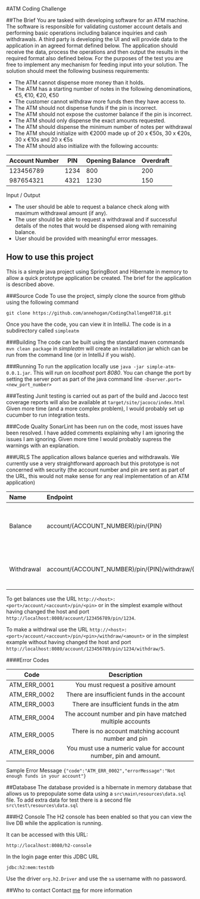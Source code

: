 #ATM Coding Challenge 

##The Brief
You are tasked with developing software for an ATM machine. The software is responsible for validating customer account details and performing basic operations including balance inquiries and cash withdrawals.
A third party is developing the UI and will provide data to the application in an agreed format defined below. The application should receive the data, process the operations and then output the results in the required format also defined below. For the purposes of the test you are free to implement any mechanism for feeding input into your solution.
The solution should meet the following business requirements:
-	The ATM cannot dispense more money than it holds.
-	The ATM has a starting number of notes in the following denominations, €5, €10, €20, €50
-	The customer cannot withdraw more funds then they have access to.
-	The ATM should not dispense funds if the pin is incorrect.
-	The ATM should not expose the customer balance if the pin is incorrect.
-	The ATM should only dispense the exact amounts requested.
-	The ATM should dispense the minimum number of notes per withdrawal
-	The ATM should initialize with €2000 made up of 20 x €50s, 30 x €20s, 30 x €10s and 20 x €5s
-	The ATM should also initialize with the following accounts:

Account Number|PIN|Opening Balance|Overdraft
---|---|---|---|
123456789|1234|800|200
987654321|4321|1230|150

Input / Output
-	The user should be able to request a balance check along with maximum withdrawal amount (if any).
-	The user should be able to request a withdrawal and if successful details of the notes that would be dispensed along with remaining balance.
-	User should be provided with meaningful error messages.

## How to use this project
This is a simple java project using SpringBoot and Hibernate in memory to allow a 
quick prototype application be created. The brief for the application is described above.

###Source Code
To use the project, simply clone the source from github using the following command 

`git clone https://github.com/annehogan/CodingChallenge0718.git`

Once you have the code, you can view it in IntelliJ. The code is in a subdirectory called `simpleatm`

###Building
The code can be built using the standard maven commands
`mvn clean package` in _simpleatm_ will create an installation jar which can be run from the command line (or in IntelliJ if you wish). 

###Running
To run the application locally use `java -jar simple-atm-0.0.1.jar`. This will run on *localhost* port *8080*. 
You can change the port by setting the server port as part of the java command line
`-Dserver.port=<new_port_number>`

###Testing
Junit testing is carried out as part of the build and Jacoco test coverage reports will also be available at `target/site/jacoco/index.html`
Given more time (and a more complex problem), I would probably set up cucumber to run integration tests. 

###Code Quality
SonarLint has been run on the code, most issues have been resolved. I have added comments explaining why I am ignoring the issues I am ignoring. Given more time I would probably supress the warnings with an explanation.

###URLS
The application allows balance queries and withdrawals. We currently use a very straightforward approach but this prototype is not concerned with security (the account number and pin are sent as part of the URL, this would not make sense for any real implementation of an ATM application)

Name|Endpoint|Description|Sample Response
:---|:---|:---:|:---|
Balance|account/{ACCOUNT_NUMBER}/pin/{PIN}|Gets the balance and maximum overdraft for account matching ACCOUNT_NUMBER and PIN|`{"currentBalance":800,"maxWithdrawal":1000}`
Withdrawal|account/{ACCOUNT_NUMBER}/pin/{PIN}/withdraw/{AMOUNT}|Withdraws the AMOUNT from account matching ACCOUNT_NUMBER and PIN|`{"banknotePiles":[{"noteValue":50,"noteCount":20},{"noteValue":20,"noteCount":19}],"remainingBalance":-150}`


To get balances use the URL `http://<host>:<port>/account/<account>/pin/<pin>` or in the 
simplest example without having changed the host and port `http://localhost:8080/account/123456789/pin/1234`. 

To make a withdrwal use the URL `http://<host>:<port>/account/<account>/pin/<pin>/withdraw/<amount>` or in the 
simplest example without having changed the host and port `http://localhost:8080/account/123456789/pin/1234/withdraw/5`. 

####Error Codes

Code|Description
:---:|:---:|
ATM_ERR_0001|You must request a positive amount
ATM_ERR_0002|There are insufficient funds in the account
ATM_ERR_0003|There are insufficient funds in the atm
ATM_ERR_0004|The account number and pin have matched multiple accounts
ATM_ERR_0005|There is no account matching account number and pin
ATM_ERR_0006|You must use a numeric value for account number, pin and amount.

Sample Error Message
`{"code":"ATM_ERR_0002","errorMessage":"Not enough funds in your account"}`

##Database
The database provided is a hibernate in memory database that allows us to prepopulate some data using a `src\main\resources\data.sql` file. To add extra data for test there is a second file `src\test\resources\data.sql`

###H2 Console
The H2 console has been enabled so that you can view the live DB while the application is running. 

It can be accessed with this URL:

`http://localhost:8080/h2-console`

In the login page enter this JDBC URL 

`jdbc:h2:mem:testdb`

Use the driver `org.h2.Driver` and use the `sa` username with no password.

##Who to contact
Contact [me](mailto:annehogan.ie@gmail.com) for more information


